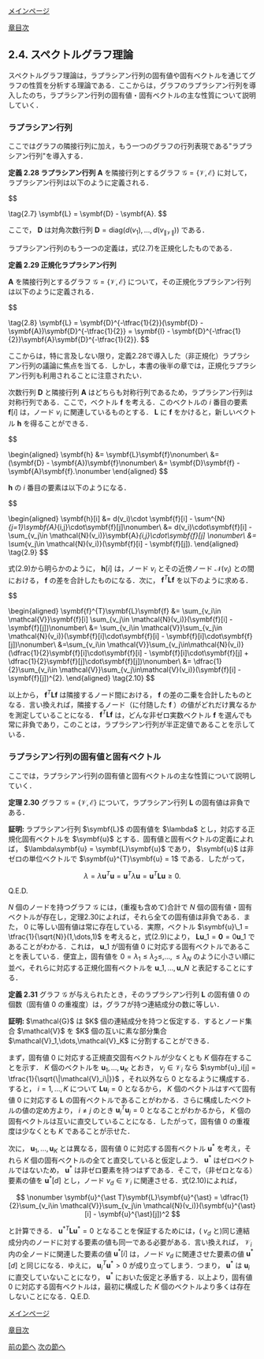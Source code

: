 [メインページ](../../index.markdown)

[章目次](./chap2.md)
## 2.4. スペクトルグラフ理論

スペクトルグラフ理論は，ラプラシアン行列の固有値や固有ベクトルを通じてグラフの性質を分析する理論である．ここからは，グラフのラプラシアン行列を導入したのち，ラプラシアン行列の固有値・固有ベクトルの主な性質について説明していく．

### ラプラシアン行列

ここではグラフの隣接行列に加え，もう一つのグラフの行列表現である"ラプラシアン行列"を導入する． 
<div class="definition">
 
<strong>定義 2.28 ラプラシアン行列</strong>
  $\symbf{A}$ を隣接行列とするグラフ $\mathcal{G} = \left\{\mathcal{V},\mathcal{E}\right\}$ に対して，ラプラシアン行列は以下のように定義される．

 $$
 
\tag{2.7}
    \symbf{L} = \symbf{D} - \symbf{A}. $$
 

ここで， $\symbf{D}$ は対角次数行列 $\symbf{D}=\textrm{diag}(d(v_1),\dots,d(v_{\|\mathcal{V}\|}))$ である． 
</div>
 ラプラシアン行列のもう一つの定義は，式(2.7)を正規化したものである． 
<div class="definition">
 
<strong>定義 2.29 正規化ラプラシアン行列</strong>


 $\symbf{A}$ を隣接行列とするグラフ $\mathcal{G} = \left\{\mathcal{V},\mathcal{E}\right\}$ について，その正規化ラプラシアン行列は以下のように定義される．

 $$
 
\tag{2.8}
    \symbf{L} = \symbf{D}^{-\tfrac{1}{2}}(\symbf{D} - \symbf{A})\symbf{D}^{-\tfrac{1}{2}} = \symbf{I} - \symbf{D}^{-\tfrac{1}{2}}\symbf{A}\symbf{D}^{-\tfrac{1}{2}}. $$
  
</div>
 ここからは，特に言及しない限り，定義2.28で導入した（非正規化）ラプラシアン行列の議論に焦点を当てる．しかし，本書の後半の章では，正規化ラプラシアン行列も利用されることに注意されたい．

次数行列 $\symbf{D}$ と隣接行列 $\symbf{A}$ はどちらも対称行列であるため，ラプラシアン行列は対称行列である．ここで，ベクトル $\symbf{f}$ を考える．このベクトルの $i$ 番目の要素 $\symbf{f}[i]$ は，ノード $v_i$ に関連しているものとする． $\symbf{L}$ に $\symbf{f}$ をかけると，新しいベクトル $\symbf{h}$ を得ることができる．

 

$$

\begin{aligned}
    \symbf{h} &= \symbf{L}\symbf{f}\nonumber\\
    &= (\symbf{D} - \symbf{A})\symbf{f}\nonumber\\
    &= \symbf{D}\symbf{f} - \symbf{A}\symbf{f}.\nonumber
\end{aligned}
$$

 

 $\symbf{h}$ の $i$ 番目の要素は以下のようになる．

 

$$

\begin{aligned}
\symbf{h}[i] &= d(v_i)\cdot \symbf{f}[i] - \sum^{N}_{j=1}\symbf{A}_{i,j}\cdot\symbf{f}[j]\nonumber\\
&= d(v_i)\cdot\symbf{f}[i] - \sum_{v_j\in \mathcal{N}(v_i)}\symbf{A}_{i,j}\cdot\symbf{f}[j] \nonumber\\
&= \sum_{v_j\in \mathcal{N}(v_i)}(\symbf{f}[i] - \symbf{f}[j]).
\end{aligned}
\tag{2.9}
$$

 

式(2.9)から明らかのように， $\symbf{h}[i]$ は，ノード $v_i$ とその近傍ノード $\mathcal{N}(v_i)$ との間における， $\symbf{f}$ の差を合計したものになる．次に， $\symbf{f}^{T}\symbf{L}\symbf{f}$ を以下のように求める．

 

$$

\begin{aligned}
    \symbf{f}^{T}\symbf{L}\symbf{f} &= \sum_{v_i\in \mathcal{V}}\symbf{f}[i] \sum_{v_j\in \mathcal{N}(v_i)}(\symbf{f}[i] - \symbf{f}[j])\nonumber\\
    &= \sum_{v_i\in \mathcal{V}}\sum_{v_j\in \mathcal{N}(v_i)}(\symbf{f}[i]\cdot\symbf{f}[i] - \symbf{f}[i]\cdot\symbf{f}[j])\nonumber\\
    &=\sum_{v_i\in \mathcal{V}}\sum_{v_j\in\mathcal{N}(v_i)}(\dfrac{1}{2}\symbf{f}[i]\cdot\symbf{f}[i] - \symbf{f}[i]\cdot\symbf{f}[j] + \dfrac{1}{2}\symbf{f}[j]\cdot\symbf{f}[j])\nonumber\\
    &= \dfrac{1}{2}\sum_{v_i\in \mathcal{V}}\sum_{v_j\in\mathcal{V}(v_i)}(\symbf{f}[i] - \symbf{f}[j])^{2}.
\end{aligned}
\tag{2.10}
$$

 

以上から， $\symbf{f}^{T}\symbf{L}\symbf{f}$ は隣接するノード間における， $\symbf{f}$ の差の二乗を合計したものとなる．言い換えれば，隣接するノード（に付随した $\symbf{f}$ ）の値がどれだけ異なるかを測定していることになる．  $\symbf{f}^{T}\symbf{L}\symbf{f}$ は，どんな非ゼロ実数ベクトル $\symbf{f}$ を選んでも常に非負であり，このことは，ラプラシアン行列が半正定値であることを示している．

### ラプラシアン行列の固有値と固有ベクトル

ここでは，ラプラシアン行列の固有値と固有ベクトルの主な性質について説明していく． 
<div class="theorem">
 
<strong>定理 2.30</strong>
 グラフ $\mathcal{G} = \left\{\mathcal{V},\mathcal{E}\right\}$ について，ラプラシアン行列 $\symbf{L}$ の固有値は非負である． 
<div class="prf">
<strong>証明: </strong>
 ラプラシアン行列 $\symbf{L}$ の固有値を $\lambda$ とし，対応する正規化固有ベクトルを $\symbf{u}$ とする．固有値と固有ベクトルの定義によれば， $\lambda\symbf{u} = \symbf{L}\symbf{u}$ であり， $\symbf{u}$ は非ゼロの単位ベクトルで $\symbf{u}^{T}\symbf{u} = 1$ である．したがって，

 $$
 \nonumber
    \lambda = \lambda \symbf{u}^{T}\symbf{u} = \symbf{u}^{T}\lambda\symbf{u} = \symbf{u}^{T}\symbf{L}\symbf{u} \geq 0. $$
 

Q.E.D. 
</div>
 
</div>


 $N$ 個のノードを持つグラフ $\mathcal{G}$ には，(重複も含めて)合計で $N$ 個の固有値・固有ベクトルが存在し，定理2.30によれば，それら全ての固有値は非負である．また， $0$ に等しい固有値は常に存在している．実際，ベクトル $\symbf{u}\_1 = \tfrac{1}{\sqrt{N}}(1,\dots,1)$ を考えると，式(2.9)により， $\symbf{L}\symbf{u}\_1 = \symbf{0}=0\symbf{u}\_1$ であることがわかる．これは， $\symbf{u}\_1$ が固有値 $0$ に対応する固有ベクトルであることを表している．便宜上，固有値を $0=\lambda_1\leq\lambda_2\leq,\dots,\leq\lambda_N$ のように小さい順に並べ，それらに対応する正規化固有ベクトルを $\symbf{u}\_1,\dots,\symbf{u}\_N$ と表記することにする． 
<div class="definition">
 
<strong>定義 2.31</strong>
 グラフ $\mathcal{G}$ が与えられたとき，そのラプラシアン行列 $\symbf{L}$ の固有値 $0$ の個数（固有値 $0$ の重複度）は，グラフが持つ連結成分の数に等しい． 
<div class="prf">
<strong>証明: </strong>
  $\mathcal{G}$ は $K$ 個の連結成分を持つと仮定する．するとノード集合 $\mathcal{V}$ を $K$ 個の互いに素な部分集合 $\mathcal{V}_1,\dots,\mathcal{V}_K$ に分割することができる．

まず，固有値 $0$ に対応する正規直交固有ベクトルが少なくとも $K$ 個存在することを示す． $K$ 個のベクトルを $\symbf{u}_1,\dots,\symbf{u}_K$ とおき， $v_j\in \mathcal{V}_i$ なら $\symbf{u}_i[j] = \tfrac{1}{\sqrt{\|\mathcal{V}_i\|}}$ ，それ以外なら $0$ となるように構成する．すると， $i=1,\dots,K$ について $\symbf{L}\symbf{u}_i=0$ となるから， $K$ 個のベクトルはすべて固有値 $0$ に対応する $\symbf{L}$ の固有ベクトルであることがわかる．さらに構成したベクトルの値の定め方より， $i\neq j$ のとき $\symbf{u}^T_i \symbf{u}_j = 0$ となることがわかるから， $K$ 個の固有ベクトルは互いに直交していることになる．したがって，固有値 $0$ の重複度は少なくとも $K$ であることが示せた．

次に， $\symbf{u}_1,\dots,\symbf{u}_K$ とは異なる，固有値 $0$ に対応する固有ベクトル $\symbf{u}^{\ast}$ を考え，それら $K$ 個の固有ベクトルの全てと直交していると仮定しよう． $\symbf{u}^{\ast}$ はゼロベクトルではないため， $\symbf{u}^{\ast}$ は非ゼロ要素を持つはずである．そこで，（非ゼロとなる）要素の値を $\symbf{u}^{\ast}[d]$ とし，ノード $v_d\in \mathcal{V}_i$ に関連させる．式(2.10)によれば，

 $$
 \nonumber
    \symbf{u}^{\ast T}\symbf{L}\symbf{u}^{\ast} = \dfrac{1}{2}\sum_{v_i\in \mathcal{V}}\sum_{v_j\in \mathcal{N}(v_i)}(\symbf{u}^{\ast}[i] - \symbf{u}^{\ast}[j])^2 $$
 

と計算できる． $\symbf{u}^{\ast T}\symbf{L}\symbf{u}^{\ast}=0$ となることを保証するためには，( $v_d$ と)同じ連結成分内のノードに対する要素の値も同一である必要がある．言い換えれば， $\mathcal{V}_i$ 内の全ノードに関連した要素の値 $\symbf{u}^{\ast}[i]$ は，ノード $v_d$ に関連させた要素の値 $\symbf{u}^{\ast}[d]$ と同じになる．ゆえに， $\symbf{u}^T_i\symbf{u}^{\ast}>0$ が成り立ってしまう．つまり， $\symbf{u}^{\ast}$ は $\symbf{u}_i$ に直交していないことになり， $\symbf{u}^{\ast}$ においた仮定と矛盾する．以上より，固有値 $0$ に対応する固有ベクトルは，最初に構成した $K$ 個のベクトルより多くは存在しないことになる．Q.E.D. 
</div>
 
</div>



[メインページ](../../index.markdown)

[章目次](./chap2.md)

[前の節へ](./subsection_03.md) [次の節へ](./subsection_05.md)


